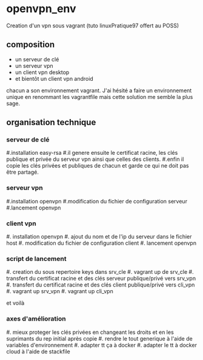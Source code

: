 # openvpn_env
Creation d'un vpn sous vagrant (tuto linuxPratique97 offert au POSS)

## composition

* un serveur de clé
* un serveur vpn
* un client vpn desktop
* et bientôt un client vpn android

chacun a son environnement vagrant. J'ai hésité a faire un environnement unique en renommant les vagrantfile mais cette solution me semble la plus sage.

## organisation technique

### serveur de clé

#.installation easy-rsa
#.il genere ensuite le certificat racine, les clés publique et privée du serveur vpn ainsi que celles des clients.
#.enfin il copie les clés privées et publiques de chacun et garde ce qui ne doit pas être partagé.

### serveur vpn

#.installation openvpn
#.modification du fichier de configuration serveur
#.lancement openvpn

### client vpn

#. installation openvpn
#. ajout du nom et de l'ip du serveur dans le fichier host
#. modification du fichier de configuration client
#. lancement openvpn

### script de lancement

#. creation du sous repertoire keys dans srv_cle
#. vagrant up de srv_cle
#. transfert du certificat racine et des clés serveur publique/privé vers srv_vpn
#. transfert du certificat racine et des clés client publique/privé vers cli_vpn
#. vagrant up srv_vpn
#. vagrant up cli_vpn

et voilà

### axes d'amélioration

#. mieux proteger les clés privées en changeant les droits et en les suprimants du rep initial après copie
#. rendre le tout generique à l'aide de variables d'environnement
#. adapter tt ça à docker
#. adapter le tt à docker cloud à l'aide de stackfile


